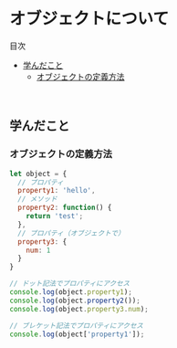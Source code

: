 # オブジェクトについて

<!-- START doctoc generated TOC please keep comment here to allow auto update -->
<!-- DON'T EDIT THIS SECTION, INSTEAD RE-RUN doctoc TO UPDATE -->
目次

- [学んだこと](#%E5%AD%A6%E3%82%93%E3%81%A0%E3%81%93%E3%81%A8)
  - [オブジェクトの定義方法](#%E3%82%AA%E3%83%96%E3%82%B8%E3%82%A7%E3%82%AF%E3%83%88%E3%81%AE%E5%AE%9A%E7%BE%A9%E6%96%B9%E6%B3%95)

<!-- END doctoc generated TOC please keep comment here to allow auto update -->
<br>


## 学んだこと
### オブジェクトの定義方法
```javascript
let object = {
  // プロパティ
  property1: 'hello',
  // メソッド
  property2: function() {
    return 'test';
  },
  // プロパティ（オブジェクトで）
  property3: {
    num: 1
  }
}

// ドット記法でプロパティにアクセス
console.log(object.property1);
console.log(object.property2());
console.log(object.property3.num);

// ブレケット記法でプロパティにアクセス
console.log(object['property1']);

```
<br>
